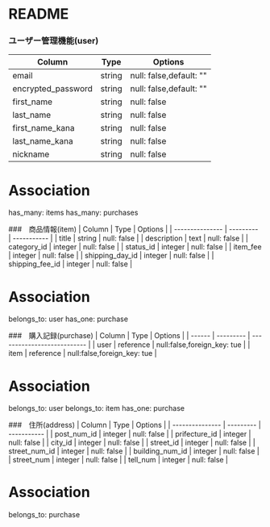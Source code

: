# README

### ユーザー管理機能(user)
|        Column        |   Type  |         Options         |
| -------------------- | ------- | ----------------------- |
| email                | string  | null: false,default: "" |
| encrypted_password   | string  | null: false,default: "" |
| first_name           | string  | null: false             |
| last_name            | string  | null: false             |
| first_name_kana      | string  | null: false             |
| last_name_kana       | string  | null: false             |
| nickname             | string  | null: false             |

# Association
has_many: items
has_many: purchases


###　商品情報(item)
|     Column      |    Type   |   Options   |
| --------------- | --------- | ----------- |
| title           | string    | null: false |
| description     | text      | null: false |
| category_id     | integer   | null: false |
| status_id       | integer   | null: false |
| item_fee        | integer   | null: false |
| shipping_day_id | integer   | null: false |
| shipping_fee_id | integer   | null: false |

# Association
belongs_to: user
has_one: purchase


###　購入記録(purchase)
| Column |   Type    |           Options           |
| ------ | --------- | --------------------------- |
| user   | reference | null:false,foreign_key: tue |
| item   | reference | null:false,foreign_key: tue |

# Association
belongs_to: user
belongs_to: item
has_one: purchase


###　住所(address)
|     Column      |   Type    |   Options   |
| --------------- | --------- | ----------- |
| post_num_id     | integer   | null: false |
| prifecture_id   | integer   | null: false |
| city_id         | integer   | null: false |
| street_id       | integer   | null: false |
| street_num_id   | integer   | null: false |
| building_num_id | integer   | null: false |
| street_num      | integer   | null: false |
| tell_num        | integer   | null: false |

# Association
belongs_to: purchase

